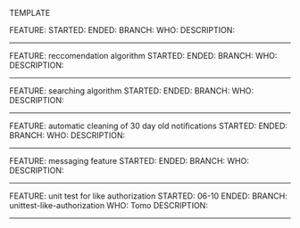 TEMPLATE

FEATURE: 
STARTED:
ENDED: 
BRANCH:
WHO:
DESCRIPTION:
__________________________________________________________________


FEATURE: reccomendation algorithm 
STARTED:
ENDED: 
BRANCH:
WHO:
DESCRIPTION:
__________________________________________________________________

FEATURE: searching algorithm
STARTED:
ENDED: 
BRANCH:
WHO:
DESCRIPTION:
__________________________________________________________________

FEATURE: automatic cleaning of 30 day old notifications
STARTED:
ENDED: 
BRANCH:
WHO:
DESCRIPTION:
__________________________________________________________________

FEATURE: messaging feature
STARTED:
ENDED: 
BRANCH:
WHO:
DESCRIPTION:
__________________________________________________________________

FEATURE: unit test for like authorization
STARTED: 06-10
ENDED: 
BRANCH: unittest-like-authorization
WHO: Tomo
DESCRIPTION:
__________________________________________________________________